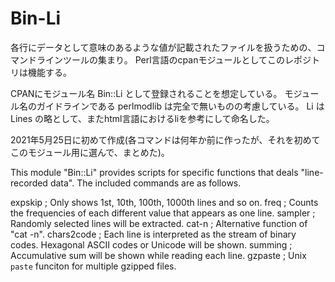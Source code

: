 # Bin-Li

各行にデータとして意味のあるような値が記載されたファイルを扱うための、コマンドラインツールの集まり。
Perl言語のcpanモジュールとしてこのレポジトリは機能する。

CPANにモジュール名 Bin::Li として登録されることを想定している。
モジュール名のガイドラインである perlmodlib は完全で無いものの考慮している。
Li は Lines の略として、またhtml言語におけるliを参考にして命名した。

2021年5月25日に初めて作成(各コマンドは何年か前に作ったが、それを初めてこのモジュール用に選んで、まとめた)。



This module "Bin::Li" provides scripts for specific functions that deals "line-recorded data".
The included commands are as follows. 

expskip     ; Only shows 1st, 10th, 100th, 1000th lines and so on.
freq        ; Counts the frequencies of each different value that appears as one line.
sampler     ; Randomly selected lines will be extracted. 
cat-n       ; Alternative function of "cat -n". 
chars2code  ; Each line is interpreted as the stream of binary codes. Hexagonal ASCII codes or Unicode will be shown.
summing     ; Accumulative sum will be shown while reading each line.
gzpaste     ; Unix `paste` funciton for multiple gzipped files. 

